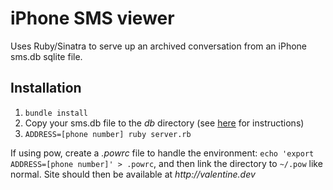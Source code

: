 iPhone SMS viewer
=================

Uses Ruby/Sinatra to serve up an archived conversation from an iPhone sms.db sqlite file.

Installation
------------

1. `bundle install`
2. Copy your sms.db file to the _db_ directory (see
[here](http://joshuawood.net/backup-sms-db-on-ios-iphone4/) for instructions)
3. `ADDRESS=[phone number] ruby server.rb`

If using pow, create a _.powrc_ file to handle the environment:
`echo 'export ADDRESS=[phone number]' > .powrc`, and then link the directory to
`~/.pow` like normal. Site should then be available at _http://valentine.dev_